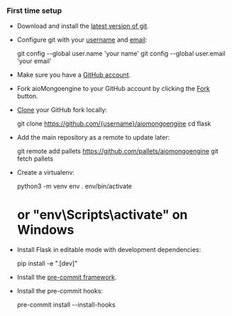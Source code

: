 ### First time setup

- Download and install the [latest version of
git](https://git-scm.com/downloads).

- Configure git with your [username](https://help.github.) and
[email]():

    git config --global user.name 'your name'
    git config --global user.email 'your email'

- Make sure you have a [GitHub account](https://github.com/join).

- Fork aioMongoengine to your GitHub account by clicking the [Fork]() button.

- [Clone]() your GitHub fork locally:

    git clone https://github.com/{username}/aiomongoengine
    cd flask

- Add the main repository as a remote to update later:

    git remote add pallets https://github.com/pallets/aiomongoengine
    git fetch pallets

- Create a virtualenv:

    python3 -m venv env
    . env/bin/activate
    # or "env\Scripts\activate" on Windows

- Install Flask in editable mode with development dependencies:

    pip install -e ".[dev]"

- Install the [pre-commit framework]().

- Install the pre-commit hooks:

    pre-commit install --install-hooks
